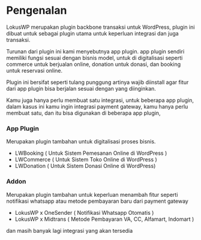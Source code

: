 
# Pengenalan

LokusWP merupakan plugin backbone transaksi untuk WordPress, plugin ini dibuat untuk
sebagai plugin utama untuk keperluan integrasi dan juga transaksi.

Turunan dari plugin ini kami menyebutnya app plugin. app plugin sendiri memiliki fungsi sesuai dengan bisnis model, 
untuk di digitalisasi seperti commerce untuk berjualan online, donation untuk donasi, dan booking untuk reservasi online.

Plugin ini bersifat seperti tulang punggung artinya wajib diinstall agar fitur dari
app plugin bisa berjalan sesuai dengan yang diinginkan.

Kamu juga hanya perlu membuat satu integrasi, untuk beberapa app plugin, dalam kasus ini
kamu ingin integrasi payment gateway, kamu hanya perlu membuat satu, dan itu bisa digunakan
di beberapa app plugin,

### App Plugin
Merupakan plugin tambahan untuk digitalisasi proses bisnis.

- LWBooking ( Untuk Sistem Pemesanan Online di WordPress )
- LWCommerce ( Untuk Sistem Toko Online di WordPress )
- LWDonation ( Untuk Sistem Donasi Online di WordPress)

### Addon
Merupakan plugin tambahan untuk keperluan menambah fitur seperti notifikasi whatsapp
atau metode pembayaran baru dari payment gateway

- LokusWP x OneSender ( Notifikasi Whatsapp Otomatis )
- LokusWP x Midtrans ( Metode Pembayaran VA, CC, Alfamart, Indomart )

dan masih banyak lagi integrasi yang akan tersedia